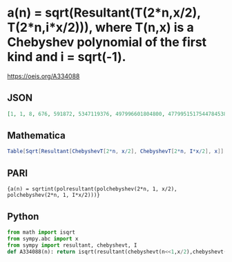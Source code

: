 # a\(n\) \= sqrt\(Resultant\(T\(2\*n,x/2\), T\(2\*n,i\*x/2\)\)\), where T\(n,x\) is a Chebyshev polynomial of the first kind and i \= sqrt\(\-1\)\.
https://oeis.org/A334088
## JSON
```JSON
[1, 1, 8, 676, 591872, 5347119376, 497996601804800, 477995151754478453824, 4727827717838439286122217472, 481856411624794348153802518369517824, 506033683217425527860454091268429289861152768]
```
## Mathematica
```Mathematica
Table[Sqrt[Resultant[ChebyshevT[2*n, x/2], ChebyshevT[2*n, I*x/2], x]], {n, 0, 12}] (* _Vaclav Kotesovec_, Apr 14 2020 *)
```
## PARI
```PARI
{a(n) = sqrtint(polresultant(polchebyshev(2*n, 1, x/2), polchebyshev(2*n, 1, I*x/2)))}
```
## Python
```Python
from math import isqrt
from sympy.abc import x
from sympy import resultant, chebyshevt, I
def A334088(n): return isqrt(resultant(chebyshevt(n<<1,x/2),chebyshevt(n<<1,I*x/2))) if n else 1 # _Chai Wah Wu_, Nov 07 2023
```
